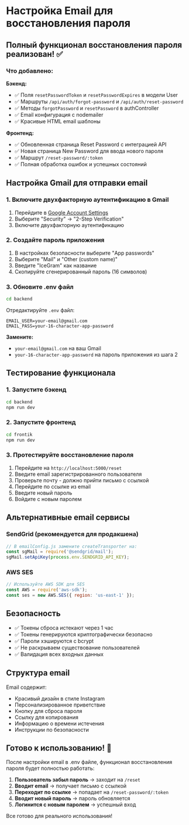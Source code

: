 # Настройка Email для восстановления пароля

## Полный функционал восстановления пароля реализован! ✅

### Что добавлено:

**Бэкенд:**
- ✅ Поля `resetPasswordToken` и `resetPasswordExpires` в модели User
- ✅ Маршруты `/api/auth/forgot-password` и `/api/auth/reset-password`
- ✅ Методы `forgotPassword` и `resetPassword` в authController
- ✅ Email конфигурация с nodemailer
- ✅ Красивые HTML email шаблоны

**Фронтенд:**
- ✅ Обновленная страница Reset Password с интеграцией API
- ✅ Новая страница New Password для ввода нового пароля
- ✅ Маршрут `/reset-password/:token`
- ✅ Полная обработка ошибок и успешных состояний

## Настройка Gmail для отправки email

### 1. Включите двухфакторную аутентификацию в Gmail
1. Перейдите в [Google Account Settings](https://myaccount.google.com/)
2. Выберите "Security" → "2-Step Verification"
3. Включите двухфакторную аутентификацию

### 2. Создайте пароль приложения
1. В настройках безопасности выберите "App passwords"
2. Выберите "Mail" и "Other (custom name)"
3. Введите "IceGram" как название
4. Скопируйте сгенерированный пароль (16 символов)

### 3. Обновите .env файл
```bash
cd backend
```

Отредактируйте `.env` файл:
```env
EMAIL_USER=your-email@gmail.com
EMAIL_PASS=your-16-character-app-password
```

**Замените:**
- `your-email@gmail.com` на ваш Gmail
- `your-16-character-app-password` на пароль приложения из шага 2

## Тестирование функционала

### 1. Запустите бэкенд
```bash
cd backend
npm run dev
```

### 2. Запустите фронтенд
```bash
cd frontik
npm run dev
```

### 3. Протестируйте восстановление пароля
1. Перейдите на `http://localhost:5000/reset`
2. Введите email зарегистрированного пользователя
3. Проверьте почту - должно прийти письмо с ссылкой
4. Перейдите по ссылке из email
5. Введите новый пароль
6. Войдите с новым паролем

## Альтернативные email сервисы

### SendGrid (рекомендуется для продакшена)
```javascript
// В emailConfig.js замените createTransporter на:
const sgMail = require('@sendgrid/mail');
sgMail.setApiKey(process.env.SENDGRID_API_KEY);
```

### AWS SES
```javascript
// Используйте AWS SDK для SES
const AWS = require('aws-sdk');
const ses = new AWS.SES({ region: 'us-east-1' });
```

## Безопасность

- ✅ Токены сброса истекают через 1 час
- ✅ Токены генерируются криптографически безопасно
- ✅ Пароли хэшируются с bcrypt
- ✅ Не раскрываем существование пользователей
- ✅ Валидация всех входных данных

## Структура email

Email содержит:
- Красивый дизайн в стиле Instagram
- Персонализированное приветствие
- Кнопку для сброса пароля
- Ссылку для копирования
- Информацию о времени истечения
- Инструкции по безопасности

## Готово к использованию! 🎉

После настройки email в .env файле, функционал восстановления пароля будет полностью работать:

1. **Пользователь забыл пароль** → заходит на `/reset`
2. **Вводит email** → получает письмо с ссылкой
3. **Переходит по ссылке** → попадает на `/reset-password/:token`
4. **Вводит новый пароль** → пароль обновляется
5. **Логинится с новым паролем** → успешный вход

Все готово для реального использования! 